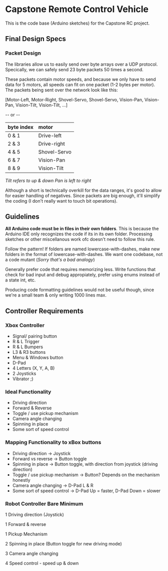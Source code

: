 # Capstone Remote Control Vehicle

This is the code base (Arduino sketches) for the Capstone
RC project.

## Final Design Specs

### Packet Design
The libraries allow us to easily send over byte arrays over a UDP protocol. Specically, we can safely send 23 byte packets 50 times a second. 

These packets contain motor speeds, and because we only have to send data for 5 motors, all speeds can fit on one packet (1-2 bytes per motor). The packets being sent over the network look like this:

[Motor-Left, Motor-Right, Shovel-Servo, Shovel-Servo, Vision-Pan, Vision-Pan, Vision-Tilt, Vision-Tilt, ...]

-- or --

| byte index  |  motor |
| :------- | :-------- |
| 0 & 1 | Drive-left |
| 2 & 3 | Drive-right |
| 4 & 5 | Shovel-Servo |
| 6 & 7 | Vision-Pan |
| 8 & 9 | Vision-Tilt |

*Tilt refers to up & down*
*Pan is left to right*


Although a short is technically overkill for the data ranges, it's good to allow for easier handling of negatives. Since packets are big enough, it'll simplify the coding (I don't really want to touch bit operations).



## Guidelines
**All Arduino code must be in files in their own folders**. This is because
the Arduino IDE only recognizes the code if its in its own folder. Processing
sketches or other miscellanous work ofc doesn't need to follow this rule.

Follow the pattern! If folders are named lowercase-with-dashes, make new folders in
the format of lowercase-with-dashes. We want one codebase, not a code mutant (*Sorry
that's a bad analogy*)

Generally prefer code that requires memorizing less. Write functions that check for
bad input and debug appropiately, prefer using enums instead of a state int, etc.

Producing code formatting guidelines would not be useful though, since we're a small
team & only writing 1000 lines max.


## Controller Requirements
### Xbox Controller
 - Signal/ pairing button
 - R & L Trigger
 - R & L Bumpers
 - L3 & R3 buttons
 - Menu & Windows button
 - D-Pad
 - 4 Letters (X, Y, A, B)
 - 2 Joysticks
 - Vibrator ;)

### Ideal Functionality
 - Driving direction
 - Forward & Reverse
 - Toggle / use pickup mechanism
 - Camera angle changing
 - Spinning in place
 - Some sort of speed control

### Mapping Functionality to xBox buttons
 - Driving direction -> Joystick
 - Forward vs reverse -> Button toggle
 - Spinning in place -> Button toggle, with direction from joystick (driving direction)
 - Toggle / use pickup mechanism -> Button? Depends on the mechanism honestly
 - Camera angle changing -> D-Pad L & R
 - Some sort of speed control -> D-Pad Up = faster, D-Pad Down = slower

### Robot Controller Bare Minimum
 1 Driving direction (Joystick)

 1 Forward & reverse
 
 1 Pickup Mechanism 

 2 Spinning in place (Button toggle for new driving mode)

 3 Camera angle changing

 4 Speed control - speed up & down


